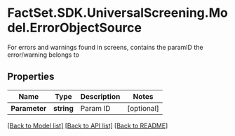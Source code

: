 # FactSet.SDK.UniversalScreening.Model.ErrorObjectSource
For errors and warnings found in screens, contains the paramID the error/warning belongs to

## Properties

Name | Type | Description | Notes
------------ | ------------- | ------------- | -------------
**Parameter** | **string** | Param ID | [optional] 

[[Back to Model list]](../README.md#documentation-for-models) [[Back to API list]](../README.md#documentation-for-api-endpoints) [[Back to README]](../README.md)

